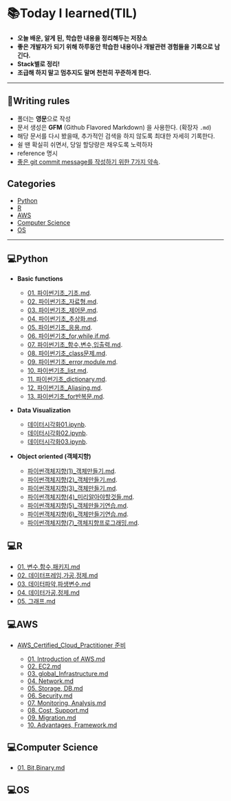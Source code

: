 📚Today I learned(TIL)
=================

* **오늘 배운, 알게 된, 학습한 내용을 정리해두는 저장소**
* **좋은 개발자가 되기 위해 하루동안 학습한 내용이나 개발관련 경험들을 기록으로 남긴다.**
* **Stack별로 정리!**
* **조급해 하지 말고 멈추지도 말며 천천히 꾸준하게 한다.**
---

📌Writing rules
--------------
* 폴더는 **영문**으로 작성
* 문서 생성은 **GFM** (Github Flavored Markdown) 을 사용한다. (확장자 `.md`)
* 해당 문서를 다시 봤을때, 추가적인 검색을 하지 않도록 최대한 자세히 기록한다.
* 쉴 땐 확실히 쉬면서, 당일 할당량은 채우도록 노력하자
* reference 명시
* [좋은 git commit message를 작성하기 위한 7가지 약속](https://meetup.toast.com/posts/106).

Categories
----------
* [Python](#💻python)
* [R](#💻r)
* [AWS](#💻aws)
* [Computer Science](#💻computer-science)
* [OS](#💻os)
- - -
## 💻Python
* **Basic functions**
  - [01. 파이썬기초_기초.md](https://github.com/Hakunam97/TIL/blob/master/Python/Python_Basic/%5BCodeit%5DPython_%EA%B8%B0%EC%B4%88/01.%ED%8C%8C%EC%9D%B4%EC%8D%AC%EA%B8%B0%EC%B4%88_%EA%B8%B0%EC%B4%88.md).
  - [02. 파이썬기초_자료형.md](https://github.com/Hakunam97/TIL/blob/master/Python/Python_Basic/%5BCodeit%5DPython_%EA%B8%B0%EC%B4%88/02.%ED%8C%8C%EC%9D%B4%EC%8D%AC%EA%B8%B0%EC%B4%88_%EC%9E%90%EB%A3%8C%ED%98%95.md).
  - [03. 파이썬기초_제어문.md](https://github.com/Hakunam97/TIL/blob/master/Python/Python_Basic/%5BCodeit%5DPython_%EA%B8%B0%EC%B4%88/03.%ED%8C%8C%EC%9D%B4%EC%8D%AC%EA%B8%B0%EC%B4%88_%EC%A0%9C%EC%96%B4%EB%AC%B8.md).
  - [04. 파이썬기초_추상화.md](https://github.com/Hakunam97/TIL/blob/master/Python/Python_Basic/%5BCodeit%5DPython_%EA%B8%B0%EC%B4%88/04.%ED%8C%8C%EC%9D%B4%EC%8D%AC%EA%B8%B0%EC%B4%88_%EC%B6%94%EC%83%81%ED%99%94.md).
  - [05. 파이썬기초_응용.md](https://github.com/Hakunam97/TIL/blob/master/Python/Python_Basic/%5BCodeit%5DPython_%EA%B8%B0%EC%B4%88/05.%ED%8C%8C%EC%9D%B4%EC%8D%AC%EA%B8%B0%EC%B4%88_%EC%9D%91%EC%9A%A9.md).
  - [06. 파이썬기초_for,while,if.md](https://github.com/Hakunam97/TIL/blob/master/Python/Python_Basic/%5Bnadocoding%5DPython_%EA%B8%B0%EC%B4%88/06.%ED%8C%8C%EC%9D%B4%EC%8D%AC%EA%B8%B0%EC%B4%88_for%2Cwhile%2Cif.md).
  - [07. 파이썬기초_함수,변수,입출력.md](https://github.com/Hakunam97/TIL/blob/master/Python/Python_Basic/%5Bnadocoding%5DPython_%EA%B8%B0%EC%B4%88/07.%ED%8C%8C%EC%9D%B4%EC%8D%AC%EA%B8%B0%EC%B4%88_%ED%95%A8%EC%88%98%2C%EB%B3%80%EC%88%98%2C%EC%9E%85%EC%B6%9C%EB%A0%A5.md).
  - [08. 파이썬기초_class문제.md](https://github.com/Hakunam97/TIL/blob/master/Python/Python_Basic/%5Bnadocoding%5DPython_%EA%B8%B0%EC%B4%88/08.%ED%8C%8C%EC%9D%B4%EC%8D%AC%EA%B8%B0%EC%B4%88_class%EB%AC%B8%EC%A0%9C.md).
  - [09. 파이썬기초_error,module.md](https://github.com/Hakunam97/TIL/blob/master/Python/Python_Basic/%5Bnadocoding%5DPython_%EA%B8%B0%EC%B4%88/09.%ED%8C%8C%EC%9D%B4%EC%8D%AC%EA%B8%B0%EC%B4%88_error%2Cmodule.md).
  - [10. 파이썬기초_list.md](https://github.com/Hakunam97/TIL/blob/master/Python/Python_Basic/%5BCodeit%5DPython_%EB%8D%B0%EC%9D%B4%ED%84%B0/10.%ED%8C%8C%EC%9D%B4%EC%8D%AC%EA%B8%B0%EC%B4%88_list.md).
  - [11. 파이썬기초_dictionary.md](https://github.com/Hakunam97/TIL/blob/master/Python/Python_Basic/%5BCodeit%5DPython_%EB%8D%B0%EC%9D%B4%ED%84%B0/11.%ED%8C%8C%EC%9D%B4%EC%8D%AC%EA%B8%B0%EC%B4%88_dictionary.md).
  - [12. 파이썬기초_Aliasing.md](https://github.com/Hakunam97/TIL/blob/master/Python/Python_Basic/%5BCodeit%5DPython_%EB%8D%B0%EC%9D%B4%ED%84%B0/12.%ED%8C%8C%EC%9D%B4%EC%8D%AC%EA%B8%B0%EC%B4%88_Aliasing.md).
  - [13. 파이썬기초_for반복문.md](https://github.com/Hakunam97/TIL/blob/master/Python/Python_Basic/%5BCodeit%5DPython_%EB%8D%B0%EC%9D%B4%ED%84%B0/13.%ED%8C%8C%EC%9D%B4%EC%8D%AC%EA%B8%B0%EC%B4%88_for%EB%B0%98%EB%B3%B5%EB%AC%B8.md).
  
* **Data Visualization**
  - [데이터시각화01.ipynb](https://github.com/Hakunam97/TIL/blob/master/Python/Python_Data_visualization/data/%EB%8D%B0%EC%9D%B4%ED%84%B0%EC%8B%9C%EA%B0%81%ED%99%9401.ipynb).
  - [데이터시각화02.ipynb](https://github.com/Hakunam97/TIL/blob/master/Python/Python_Data_visualization/data/%EB%8D%B0%EC%9D%B4%ED%84%B0%EC%8B%9C%EA%B0%81%ED%99%9402.ipynb).
  - [데이터시각화03.ipynb](https://github.com/Hakunam97/TIL/blob/master/Python/Python_Data_visualization/data/%EB%8D%B0%EC%9D%B4%ED%84%B0%EC%8B%9C%EA%B0%81%ED%99%9403.ipynb).

* **Object oriented (객체지향)**
  - [파이썬객체지향(1)_객체만들기.md](https://github.com/Hakunam97/TIL/blob/master/Python/%5BCodeit%5DPython_Object%20oriented/%ED%8C%8C%EC%9D%B4%EC%8D%AC%EA%B0%9D%EC%B2%B4%EC%A7%80%ED%96%A5(1)_%EA%B0%9D%EC%B2%B4%EB%A7%8C%EB%93%A4%EA%B8%B0.md).
  - [파이썬객체지향(2)_객체만들기.md](https://github.com/Hakunam97/TIL/blob/master/Python/%5BCodeit%5DPython_Object%20oriented/%ED%8C%8C%EC%9D%B4%EC%8D%AC%EA%B0%9D%EC%B2%B4%EC%A7%80%ED%96%A5(2)_%EA%B0%9D%EC%B2%B4%EB%A7%8C%EB%93%A4%EA%B8%B0.md).
  - [파이썬객체지향(3)_객체만들기.md](https://github.com/Hakunam97/TIL/blob/master/Python/%5BCodeit%5DPython_Object%20oriented/%ED%8C%8C%EC%9D%B4%EC%8D%AC%EA%B0%9D%EC%B2%B4%EC%A7%80%ED%96%A5(3)_%EA%B0%9D%EC%B2%B4%EB%A7%8C%EB%93%A4%EA%B8%B0.md).
  - [파이썬객체지향(4)_미리알아야할것들.md](https://github.com/Hakunam97/TIL/blob/master/Python/%5BCodeit%5DPython_Object%20oriented/%ED%8C%8C%EC%9D%B4%EC%8D%AC%EA%B0%9D%EC%B2%B4%EC%A7%80%ED%96%A5(4)_%EB%AF%B8%EB%A6%AC%EC%95%8C%EC%95%84%EC%95%BC%ED%95%A0%EA%B2%83%EB%93%A4.md).
  - [파이썬객체지향(5)_객체만들기연습.md](https://github.com/Hakunam97/TIL/blob/master/Python/%5BCodeit%5DPython_Object%20oriented/%ED%8C%8C%EC%9D%B4%EC%8D%AC%EA%B0%9D%EC%B2%B4%EC%A7%80%ED%96%A5(5)_%EA%B0%9D%EC%B2%B4%EB%A7%8C%EB%93%A4%EA%B8%B0%EC%97%B0%EC%8A%B5.md).
  - [파이썬객체지향(6)_객체만들기연습.md](https://github.com/Hakunam97/TIL/blob/master/Python/%5BCodeit%5DPython_Object%20oriented/%ED%8C%8C%EC%9D%B4%EC%8D%AC%EA%B0%9D%EC%B2%B4%EC%A7%80%ED%96%A5(6)_%EA%B0%9D%EC%B2%B4%EB%A7%8C%EB%93%A4%EA%B8%B0%EC%97%B0%EC%8A%B5.md).
  - [파이썬객체지향(7)_객체지향프로그래밍.md](https://github.com/Hakunam97/TIL/blob/master/Python/%5BCodeit%5DPython_Object%20oriented/%ED%8C%8C%EC%9D%B4%EC%8D%AC%EA%B0%9D%EC%B2%B4%EC%A7%80%ED%96%A5(7)_%EA%B0%9D%EC%B2%B4%EC%A7%80%ED%96%A5%ED%94%84%EB%A1%9C%EA%B7%B8%EB%9E%98%EB%B0%8D.md).

## 💻R
- [01. 변수,함수,패키지.md](https://github.com/Hakunam97/TIL/blob/master/R/01_%EB%B3%80%EC%88%98%2C%ED%95%A8%EC%88%98%2C%ED%8C%A8%ED%82%A4%EC%A7%80.md)
- [02. 데이터프레임,가공,정제.md](https://github.com/Hakunam97/TIL/blob/master/R/02_%EB%8D%B0%EC%9D%B4%ED%84%B0%ED%94%84%EB%A0%88%EC%9E%84%2C%EA%B0%80%EA%B3%B5%2C%EC%A0%95%EC%A0%9C.md)
- [03. 데이터파악,파생변수.md](https://github.com/Hakunam97/TIL/blob/master/R/03.%EB%8D%B0%EC%9D%B4%ED%84%B0%ED%8C%8C%EC%95%85%2C%ED%8C%8C%EC%83%9D%EB%B3%80%EC%88%98.md)
- [04. 데이터가공,정제.md](https://github.com/Hakunam97/TIL/blob/master/R/04.%EB%8D%B0%EC%9D%B4%ED%84%B0%EA%B0%80%EA%B3%B5%2C%EC%A0%95%EC%A0%9C.md)
- [05. 그래프.md](https://github.com/Hakunam97/TIL/blob/master/R/05.%EA%B7%B8%EB%9E%98%ED%94%84.md)

## 💻AWS
- [AWS_Certified_Cloud_Practitioner 준비](https://github.com/Hakunam97/TIL/tree/master/AWS/AWS_Certified_Cloud_Practitioner)

  - [01. Introduction of AWS.md](https://github.com/Hakunam97/TIL/blob/master/AWS/AWS_Certified_Cloud_Practitioner/01.AWS%EC%86%8C%EA%B0%9C.md)
  - [02. EC2.md](https://github.com/Hakunam97/TIL/blob/master/AWS/AWS_Certified_Cloud_Practitioner/02.EC2.md)
  - [03. global_Infrastructure.md](https://github.com/Hakunam97/TIL/blob/master/AWS/AWS_Certified_Cloud_Practitioner/03.%EA%B8%80%EB%A1%9C%EB%B2%8C%EC%9D%B8%ED%94%84%EB%9D%BC%2C%EC%95%88%EC%A0%95%EC%84%B1.md)
  - [04. Network.md](https://github.com/Hakunam97/TIL/blob/master/AWS/AWS_Certified_Cloud_Practitioner/04.%EB%84%A4%ED%8A%B8%EC%9B%8C%ED%82%B9.md)
  - [05. Storage, DB.md](https://github.com/Hakunam97/TIL/blob/master/AWS/AWS_Certified_Cloud_Practitioner/05.%EC%8A%A4%ED%86%A0%EB%A6%AC%EC%A7%80%2C%EB%8D%B0%EC%9D%B4%ED%84%B0%EB%B2%A0%EC%9D%B4%EC%8A%A4.md)
  - [06. Security.md](https://github.com/Hakunam97/TIL/blob/master/AWS/AWS_Certified_Cloud_Practitioner/06.%EB%B3%B4%EC%95%88.md)
  - [07. Monitoring, Analysis.md](https://github.com/Hakunam97/TIL/blob/master/AWS/AWS_Certified_Cloud_Practitioner/07.%EB%AA%A8%EB%8B%88%ED%84%B0%EB%A7%81%2C%EB%B6%84%EC%84%9D.md)
  - [08. Cost, Support.md](https://github.com/Hakunam97/TIL/blob/master/AWS/AWS_Certified_Cloud_Practitioner/08.%EC%9A%94%EA%B8%88%2C%EC%A7%80%EC%9B%90.md)
  - [09. Migration.md](https://github.com/Hakunam97/TIL/blob/master/AWS/AWS_Certified_Cloud_Practitioner/09.%EB%A7%88%EC%9D%B4%EA%B7%B8%EB%A0%88%EC%9D%B4%EC%85%98%2C%ED%98%81%EC%8B%A0.md)
  - [10. Advantages, Framework.md](https://github.com/Hakunam97/TIL/blob/master/AWS/AWS_Certified_Cloud_Practitioner/10.%EC%9D%B4%EC%A0%90%2C%ED%94%84%EB%A0%88%EC%9E%84%EC%9B%8C%ED%81%AC.md)

## 💻Computer Science
- [01. Bit,Binary.md](https://github.com/Hakunam97/TIL/blob/master/Computer%20Science/01_%EB%B9%84%ED%8A%B8%EC%99%80%EC%A7%84%EC%88%98.md)

## 💻OS